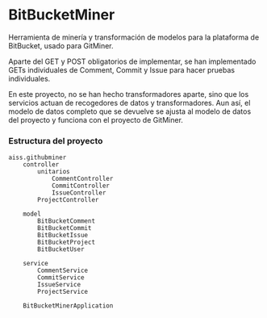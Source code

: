 # BitBucketMiner
Herramienta de minería y transformación de modelos para la plataforma de BitBucket, usado para GitMiner.

Aparte del GET y POST obligatorios de implementar, se han implementado GETs individuales de Comment, Commit y Issue para hacer pruebas individuales.

En este proyecto, no se han hecho transformadores aparte, sino que los servicios actuan de recogedores de datos y transformadores. Aun así, el modelo de datos completo que se devuelve se ajusta al modelo de datos del proyecto y funciona con el proyecto de GitMiner.

### Estructura del proyecto
```
aiss.githubminer
    controller
        unitarios
            CommentController
            CommitController
            IssueController
        ProjectController
        
    model
        BitBucketComment
        BitBucketCommit
        BitBucketIssue
        BitBucketProject
        BitBucketUser
        
    service
        CommentService
        CommitService
        IssueService
        ProjectService
        
    BitBucketMinerApplication 
```


